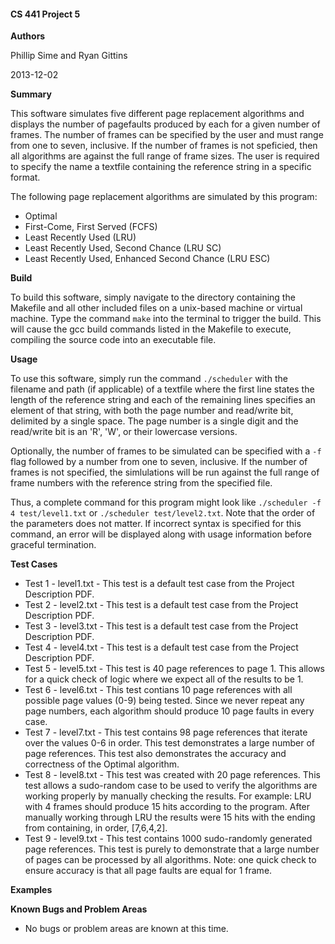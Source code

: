 #### CS 441 Project 5 ####

__Authors__

Phillip Sime and Ryan Gittins

2013-12-02

__Summary__

This software simulates five different page replacement algorithms and displays the number of pagefaults produced by each for a given number of frames.  The number of frames can be specified by the user and must range from one to seven, inclusive.  If the number of frames is not speficied, then all algorithms are against the full range of frame sizes.  The user is required to specify the name a textfile containing the reference string in a specific format.

The following page replacement algorithms are simulated by this program:

* Optimal
* First-Come, First Served (FCFS)
* Least Recently Used (LRU)
* Least Recently Used, Second Chance (LRU SC)
* Least Recently Used, Enhanced Second Chance (LRU ESC)

__Build__

To build this software, simply navigate to the directory containing the Makefile and all other included files on a unix-based machine or virtual machine. Type the command `make` into the terminal to trigger the build. This will cause the gcc build commands listed in the Makefile to execute, compiling the source code into an executable file.

__Usage__

To use this software, simply run the command `./scheduler` with the filename and path (if applicable) of a textfile where the first line states the length of the reference string and each of the remaining lines specifies an element of that string, with both the page number and read/write bit, delimited by a single space.  The page number is a single digit and the read/write bit is an 'R', 'W', or their lowercase versions.

Optionally, the number of frames to be simulated can be specified with a `-f` flag followed by a number from one to seven, inclusive.  If the number of frames is not specified, the simlulations will be run against the full range of frame numbers with the reference string from the specified file.

Thus, a complete command for this program might look like `./scheduler -f 4 test/level1.txt` or `./scheduler test/level2.txt`.  Note that the order of the parameters does not matter.  If incorrect syntax is specified for this command, an error will be displayed along with usage information before graceful termination.

__Test Cases__

* Test 1 - level1.txt - This test is a default test case from the Project Description PDF.
* Test 2 - level2.txt - This test is a default test case from the Project Description PDF.
* Test 3 - level3.txt - This test is a default test case from the Project Description PDF.
* Test 4 - level4.txt - This test is a default test case from the Project Description PDF.
* Test 5 - level5.txt - This test is 40 page references to page 1. This allows for a quick check of logic where we expect all of the results to be 1.
* Test 6 - level6.txt - This test contians 10 page references with all possible page values (0-9) being tested. Since we never repeat any page numbers, each algorithm should produce 10 page faults in every case.
* Test 7 - level7.txt - This test contains 98 page references that iterate over the values 0-6 in order. This test demonstrates a large number of page references. This test also demonstrates the accuracy and correctness of the Optimal algorithm.
* Test 8 - level8.txt - This test was created with 20 page references. This test allows a sudo-random case to be used to verify the algorithms are working properly by manually checking the results. For example: LRU with 4 frames should produce 15 hits according to the program. After manually working through LRU the results were 15 hits with the ending from containing, in order, [7,6,4,2].
* Test 9 - level9.txt - This test contains 1000 sudo-randomly generated page references. This test is purely to demonstrate that a large number of pages can be processed by all algorithms. Note: one quick check to ensure accuracy is that all page faults are equal for 1 frame.

__Examples__

__Known Bugs and Problem Areas__
* No bugs or problem areas are known at this time.
